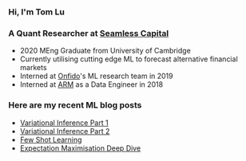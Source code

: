 ### Hi, I'm Tom Lu

### A Quant Researcher at [Seamless Capital](http://www.seamless-capital.com/)

- 2020 MEng Graduate from University of Cambridge
- Currently utilising cutting edge ML to forecast alternative financial markets
- Interned at [Onfido](https://onfido.com/)'s ML research team in 2019
- Interned at [ARM](https://www.arm.com/) as a Data Engineer in 2018

### Here are my recent ML blog posts
- [Variational Inference Part 1](http://tlublog.com/posts/vi2)
- [Variational Inference Part 2](http://tlublog.com/posts/vi1)
- [Few Shot Learning](http://tlublog.com/posts/few-shot)
- [Expectation Maximisation Deep Dive](http://tlublog.com/posts/em)
